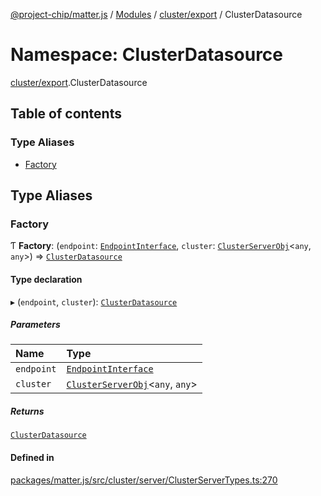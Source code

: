 [@project-chip/matter.js](../README.md) / [Modules](../modules.md) / [cluster/export](cluster_export.md) / ClusterDatasource

# Namespace: ClusterDatasource

[cluster/export](cluster_export.md).ClusterDatasource

## Table of contents

### Type Aliases

- [Factory](cluster_export.ClusterDatasource.md#factory)

## Type Aliases

### Factory

Ƭ **Factory**: (`endpoint`: [`EndpointInterface`](../interfaces/endpoint_export.EndpointInterface.md), `cluster`: [`ClusterServerObj`](cluster_export.md#clusterserverobj)\<`any`, `any`\>) => [`ClusterDatasource`](../interfaces/cluster_export.ClusterDatasource-1.md)

#### Type declaration

▸ (`endpoint`, `cluster`): [`ClusterDatasource`](../interfaces/cluster_export.ClusterDatasource-1.md)

##### Parameters

| Name | Type |
| :------ | :------ |
| `endpoint` | [`EndpointInterface`](../interfaces/endpoint_export.EndpointInterface.md) |
| `cluster` | [`ClusterServerObj`](cluster_export.md#clusterserverobj)\<`any`, `any`\> |

##### Returns

[`ClusterDatasource`](../interfaces/cluster_export.ClusterDatasource-1.md)

#### Defined in

[packages/matter.js/src/cluster/server/ClusterServerTypes.ts:270](https://github.com/project-chip/matter.js/blob/6d3b6a5d957d88a9231d6ecab4bb41f8133112be/packages/matter.js/src/cluster/server/ClusterServerTypes.ts#L270)
